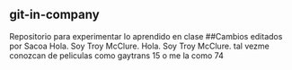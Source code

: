 ## git-in-company
Repositorio para experimentar lo aprendido en clase
##Cambios editados por Sacoa
Hola. Soy Troy McClure.
Hola. Soy Troy McClure. tal vezme conozcan de peliculas como gaytrans 15 o me la como 74
